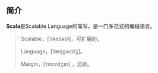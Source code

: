 ## 简介

**Scala**是Scalable Language的简写，是一门多范式的编程语言。

> Scalable，[ˈskeɪləbl]，可扩展的。 
>
> Language，[ˈlæŋɡwɪdʒ]。
>
> Margin，[ˈmɑːrdʒɪn] ，边距。